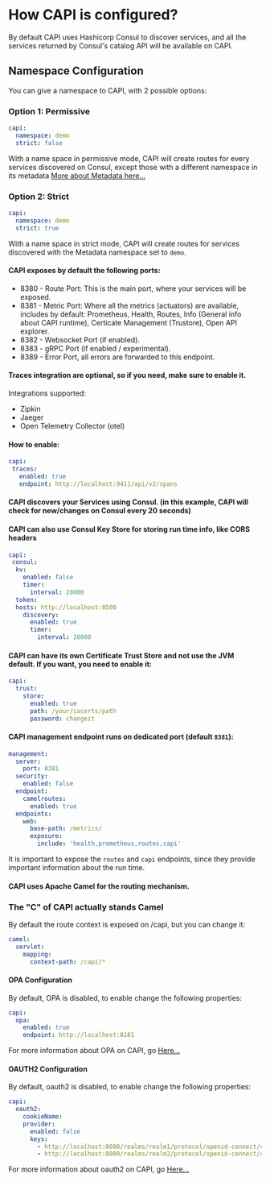 # How CAPI is configured?
By default CAPI uses Hashicorp Consul to discover services, and all the services returned by Consul's catalog API will be available on CAPI.

## Namespace Configuration
You can give a namespace to CAPI, with 2 possible options:

### Option 1: Permissive
```yaml
capi:
  namespace: demo
  strict: false
```

With a name space in permissive mode, CAPI will create routes for every services discovered on Consul, except those with a different namespace in its metadata [More about Metadata here...](meta.md)


### Option 2: Strict
```yaml
capi:
  namespace: demo
  strict: true
```
With a name space in strict mode, CAPI will create routes for services discovered with the Metadata namespace set to `demo`. 



#### CAPI exposes by default the following ports:
* 8380 - Route Port: This is the main port, where your services will be exposed.
* 8381 - Metric Port: Where all the metrics (actuators) are available, includes by default: Prometheus, Health, Routes, Info (General info about CAPI runtime), Certicate Management (Trustore), Open API explorer.
* 8382 - Websocket Port (if enabled).
* 8383 - gRPC Port (if enabled / experimental).
* 8389 - Error Port, all errors are forwarded to this endpoint.

#### Traces integration are optional, so if you need, make sure to enable it.
Integrations supported:
* Zipkin
* Jaeger
* Open Telemetry Collector (otel)

#### How to enable:

```yaml
capi:
 traces:
   enabled: true
   endpoint: http://localhost:9411/api/v2/spans
```


#### CAPI discovers your Services using Consul. (in this example, CAPI will check for new/changes on Consul every 20 seconds)
#### CAPI can also use Consul Key Store for storing run time info, like CORS headers 
```yaml
capi:
 consul:
  kv:
    enabled: false
    timer:
      interval: 20000
  token:
  hosts: http://localhost:8500
    discovery:
      enabled: true
      timer:
        interval: 20000

```
#### CAPI can have its own Certificate Trust Store and not use the JVM default. If you want, you need to enable it:
```yaml
capi:
  trust:
    store:
      enabled: true
      path: /your/cacerts/path
      password: changeit
```

#### CAPI management endpoint runs on dedicated port (default `8381`):
```yaml
management:
  server:
    port: 8381
  security:
    enabled: false
  endpoint:
    camelroutes:
      enabled: true
  endpoints:
    web:
      base-path: /metrics/
      exposure:
        include: 'health,prometheus,routes,capi'
```

It is important to expose the `routes` and `capi` endpoints, since they provide important information about the run time. 

#### CAPI uses Apache Camel for the routing mechanism. 
### The "C" of CAPI actually stands Camel

By default the route context is exposed on /capi, but you can change it:
```yaml
camel:
  servlet:
    mapping:
      context-path: /capi/*
```

#### OPA Configuration
By default, OPA is disabled, to enable change the following properties:
```yaml
capi:
  opa:
    enabled: true
    endpoint: http://localhost:8181
```
For more information about OPA on CAPI, go [Here...](opa.md)

#### OAUTH2 Configuration
By default, oauth2 is disabled, to enable change the following properties:
```yaml
capi:
  oauth2:
    cookieName:
    provider:
      enabled: false
      keys:
        - http://localhost:8080/realms/realm1/protocol/openid-connect/certs
        - http://localhost:8080/realms/realm2/protocol/openid-connect/certs
```
For more information about oauth2 on CAPI, go [Here...](oauth2.md)